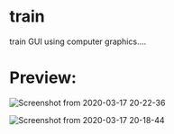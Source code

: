# train
train GUI using computer graphics....

# Preview:

![Screenshot from 2020-03-17 20-22-36](https://user-images.githubusercontent.com/59018875/76868929-98b68f80-688d-11ea-8b50-df6314722c98.png)


![Screenshot from 2020-03-17 20-18-44](https://user-images.githubusercontent.com/59018875/76868970-a3712480-688d-11ea-91f1-fe0cf69a0ea6.png)
